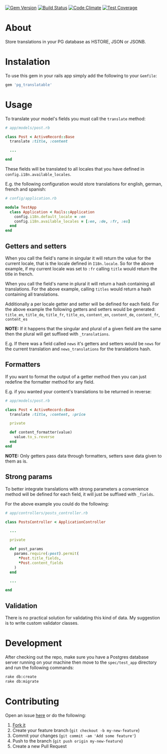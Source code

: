 [![Gem Version](https://badge.fury.io/rb/pg_translatable.svg)](http://badge.fury.io/rb/pg_translatable)
[![Build Status](https://travis-ci.org/Stankec/pg_translatable.svg?branch=master)](https://travis-ci.org/Stankec/pg_translatable)
[![Code Climate](https://codeclimate.com/github/Stankec/pg_translatable/badges/gpa.svg)](https://codeclimate.com/github/Stankec/pg_translatable)
[![Test Coverage](https://codeclimate.com/github/Stankec/pg_translatable/badges/coverage.svg)](https://codeclimate.com/github/Stankec/pg_translatable/coverage)

# About

Store translations in your PG database as HSTORE, JSON or JSONB.

# Instalation

To use this gem in your rails app simply add the following to your `Gemfile`:

```Ruby
gem 'pg_translatable'
```

# Usage

To translate your model's fields you must call the `translate` method:

```Ruby
# app/models/post.rb

class Post < ActiveRecord::Base
  translate :title, :content

  ...

end
```

These fields will be translated to all locales that you have defined in
`config.i18n.available_locales`.

E.g. the following configuration would store translations for english, german,
french and spanish:

```Ruby
# config/application.rb

module TestApp
  class Application < Rails::Application
    config.i18n.default_locale = :en
    config.i18n.available_locales = [:en, :de, :fr, :es]
  end
end
```

## Getters and setters

When you call the field's name in singular it will return the value for the
current locale, that is the locale defined in `I18n.locale`. So for the above
example, if my current locale was set to `:fr` calling `title` would return the
title in french.

When you call the field's name in plural it will return a hash containing all
translations. For the above example, calling `titles` would return a hash
containing all translations.

Additionally a per locale getter and setter will be defined for each field.
For the above example the following getters and setters would be generated:
`title_en`, `title_de`, `title_fr`, `title_es`,
`content_en`, `content_de`, `content_fr`, `content_es`

__NOTE:__ If it happens that the singular and plural of a given field are the
same then the plural will get suffixed with `_translations`.

E.g. If there was a field called `news` it's getters and setters would be
`news` for the current translation and `news_translations` for the
translations hash.

## Formatters

If you want to format the output of a getter method then you can just redefine
the formatter method for any field.

E.g. if you wanted your content's translations to be returned in reverse:

```Ruby
# app/models/post.rb

class Post < ActiveRecord::Base
  translate :title, :content, :price

  private

  def content_formatter(value)
    value.to_s.reverse
  end
end
```

__NOTE:__ Only getters pass data through formatters, setters save data given to
them as is.

## Strong params

To better integrate translations with strong parameters a convenience method
will be defined for each field, it will just be suffixed with `_fields`.

For the above example you could do the following:

```Ruby
# app/controllers/posts_controller.rb

class PostsController < ApplicationController

  ...

  private

  def post_params
    params.require(:post).permit(
      *Post.title_fields,
      *Post.content_fields
    )
  end

  ...

end
```

## Validation

There is no practical solution for validating this kind of data.
My suggestion is to write custom validator classes.

# Development

After checking out the repo, make sure you have a Postgres database server
 running on your machine then move to the `spec/test_app` directory and run the
 following commands:

```Bash
rake db:create
rake db:migrate
```

# Contributing

Open an issue [here](https://github.com/Stankec/pg_translatable/issues) or do
the following:

1. [Fork it]( https://github.com/Stankec/pg_translatable/fork )
2. Create your feature branch (`git checkout -b my-new-feature`)
3. Commit your changes (`git commit -am 'Add some feature'`)
4. Push to the branch (`git push origin my-new-feature`)
5. Create a new Pull Request
